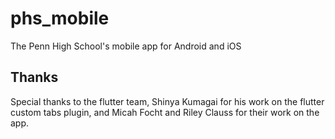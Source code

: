 # phs_mobile

The Penn High School&#x27;s mobile app for Android and iOS

## Thanks

Special thanks to the flutter team, Shinya Kumagai for his work on the flutter custom tabs plugin, and Micah Focht and Riley Clauss for their work on the app.
